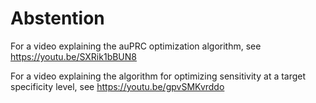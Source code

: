 # Abstention

For a video explaining the auPRC optimization algorithm, see https://youtu.be/SXRik1bBUN8

For a video explaining the algorithm for optimizing sensitivity at a target specificity level, see https://youtu.be/gpvSMKvrddo
